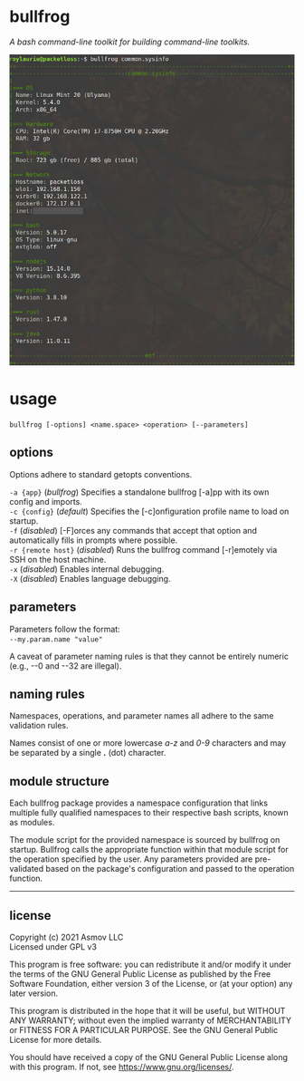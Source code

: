 # bullfrog
*A bash command-line toolkit for building command-line toolkits.*

![bullfrog common.sysinfo screenshot](docs/image/screenshot-bullfrog-common-sysinfo.png)

# usage
`bullfrog [-options] <name.space> <operation> [--parameters]`

## options
Options adhere to standard getopts conventions.

`-a {app}` (*bullfrog*) Specifies a standalone bullfrog [-a]pp with its own config and imports.  
`-c {config}` (*default*) Specifies the [-c]onfiguration profile name to load on startup.  
`-f` (*disabled*) [-F]orces any commands that accept that option and automatically fills in prompts where possible.  
`-r {remote host}` (*disabled*) Runs the bullfrog command [-r]emotely via SSH on the host machine.  
`-x` (*disabled*) Enables internal debugging.  
`-X` (*disabled*) Enables language debugging.

## parameters
Parameters follow the format:  
`--my.param.name "value"`

A caveat of parameter naming rules is that they cannot be entirely numeric (e.g., --0 and --32 are illegal).

## naming rules
Namespaces, operations, and parameter names all adhere to the same validation rules.
  
Names consist of one or more lowercase *a-z* and *0-9* characters and may be separated by a single **.** (dot) character.
 
## module structure
Each bullfrog package provides a namespace configuration that links multiple fully qualified namespaces to their respective bash scripts, known as modules.
  
The module script for the provided namespace is sourced by bullfrog on startup. Bullfrog calls the appropriate function within that module script for the operation specified by the user. Any parameters provided are pre-validated based on the package's configuration and passed to the operation function.

----

## license
Copyright (c) 2021 Asmov LLC  
Licensed under GPL v3  

This program is free software: you can redistribute it and/or modify
it under the terms of the GNU General Public License as published by
the Free Software Foundation, either version 3 of the License, or
(at your option) any later version.

This program is distributed in the hope that it will be useful,
but WITHOUT ANY WARRANTY; without even the implied warranty of
MERCHANTABILITY or FITNESS FOR A PARTICULAR PURPOSE.  See the
GNU General Public License for more details.

You should have received a copy of the GNU General Public License
along with this program.  If not, see <https://www.gnu.org/licenses/>.  

